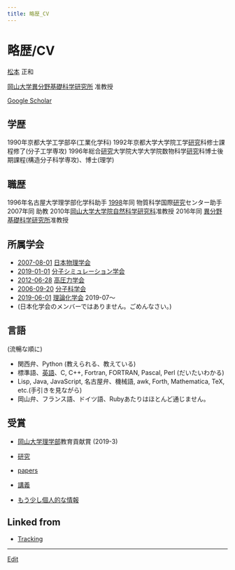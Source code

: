```yaml
---
title: 略歴_CV
---
```

# 略歴/CV

[松本](/松本) 正和

[岡山大学異分野基礎科学研究所](/岡山大学異分野基礎科学研究所) 准教授

[Google Scholar](https://scholar.google.com/citations?user=NBbReDMAAAAJ)

## 学歴


1990年京都大学工学部卒(工業化学科)
1992年京都大学大学院工学[研究](/研究)科修士課程修了(分子工学専攻)
1996年総合[研究](/研究)大学院大学大学院数物科学[研究](/研究)科博士後期課程(構造分子科学専攻)、博士(理学)

## 職歴


1996年名古屋大学理学部化学科助手
[1998](/1998)年同 物質科学国際[研究](/研究)センター助手
2007年同 助教
2010年[岡山大学大学院自然科学研究科](/岡山大学大学院自然科学研究科)准教授
2016年同 [異分野基礎科学研究所](http://www.riis.okayama-u.ac.jp)准教授

## 所属学会


* [2007-08-01](/2007-08-01) [日本物理学会](http://www.jps.or.jp)
* [2019-01-01](/2019-01-01) [分子シミュレーション学会](http://mol-sim.jp)
* [2012-06-28](/2012-06-28) [高圧力学会](http://www.highpressure.jp)
* [2006-09-20](/2006-09-20) [分子科学会](http://molsci.jp)
* [2019-06-01](/2019-06-01) [理論化学会](http://rkk-web.jp) 2019-07〜
* (日本化学会のメンバーではありません。ごめんなさい。)

## 言語

(流暢な順に)


* 関西弁、Python (教えられる、教えている)
* 標準語、[英語](/英語)、C, C++, Fortran, FORTRAN, Pascal, Perl (だいたいわかる)
* Lisp, Java, JavaScript, 名古屋弁、機械語, awk, Forth, Mathematica, TeX, etc.(手引きを見ながら)
* 岡山弁、フランス語、ドイツ語、Rubyあたりはほとんど通じません。

## 受賞

* [岡山大学理学部](/岡山大学理学部)教育貢献賞 (2019-3)


* [研究](/研究)
* [papers](/papers)
* [講義](/講義)




* [もう少し個人的な情報](/もう少し個人的な情報)


## Linked from

* [Tracking](/Tracking)


----

[Edit](https://github.com/vitroid/vitroid.github.io/edit/master/MD/略歴_CV.md)

